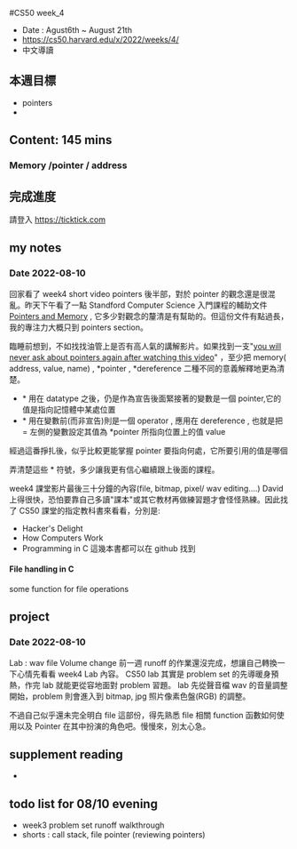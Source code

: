 #CS50 week_4
- Date : Agust6th ~ August 21th
- https://cs50.harvard.edu/x/2022/weeks/4/
- 中文導讀

## 本週目標
- pointers
- 

## Content:  145 mins
### Memory /pointer / address



## 完成進度
請登入 https://ticktick.com

## my notes
### Date 2022-08-10
回家看了 week4 short video pointers 後半部，對於 pointer 的觀念還是很混亂。昨天下午看了一點 Standford Computer Science 入門課程的輔助文件 [Pointers and Memory](http://cslibrary.stanford.edu/102/) , 它多少對觀念的釐清是有幫助的。但這份文件有點過長，我的專注力大概只到 pointers section。

臨睡前想到，不如找找油管上是否有高人氣的講解影片。如果找到一支"[you will never ask about pointers again after watching this video](https://www.youtube.com/watch?v=2ybLD6_2gKM)" ，至少把 memory( address, value, name) , \*pointer , \*dereference 二種不同的意義解釋地更為清楚。

- \*  用在 datatype 之後，仍是作為宣告後面緊接著的變數是一個 pointer,它的值是指向記憶體中某處位置
- \*  用在變數前(而非宣告)則是一個 operator , 應用在 dereference , 也就是把 = 左側的變數設定其值為  \*pointer 所指向位置上的值 value

經過這番掙扎後，似乎比較更能掌握 pointer 要指向何處，它所要引用的值是哪個

弄清楚這些 \*  符號，多少讓我更有信心繼續跟上後面的課程。

week4 課堂影片最後三十分鐘的內容(file, bitmap, pixel/ wav editing....) David 上得很快，恐怕要靠自己多讀"課本"或其它教材再做練習題才會怪怪熟練。因此找了 CS50 課堂的指定教科書來看看，分別是:
- Hacker's Delight
- How Computers Work
- Programming in C 
這幾本書都可以在 github 找到 

#### File handling in C
some function for file operations 



## project
### Date 2022-08-10
Lab : wav file Volume change
前一週 runoff 的作業還沒完成，想讓自己轉換一下心情先看看 week4 Lab 內容。 CS50 lab 其實是 problem set 的先導暖身預熱，作完 lab 就能更從容地面對 problem 習題。 lab 先從聲音檔 wav 的音量調整開始，problem 則會進入到 bitmap, jpg 照片像素色盤(RGB) 的調整。

不過自己似乎還未完全明白 file 這部份，得先熟悉 file 相關 function 函數如何使用以及 Pointer 在其中扮演的角色吧。慢慢來，別太心急。


## supplement reading 

- 
## todo list for 08/10 evening
- week3 problem set runoff walkthrough
- shorts : call stack, file pointer (reviewing pointers)

